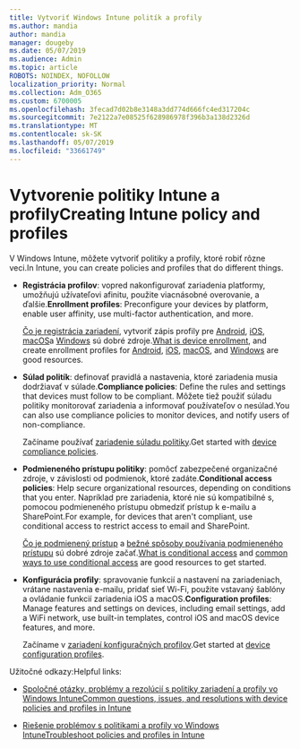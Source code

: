 ```yaml
---
title: Vytvoriť Windows Intune politík a profily
ms.author: mandia
author: mandia
manager: dougeby
ms.date: 05/07/2019
ms.audience: Admin
ms.topic: article
ROBOTS: NOINDEX, NOFOLLOW
localization_priority: Normal
ms.collection: Adm_O365
ms.custom: 6700005
ms.openlocfilehash: 3fecad7d02b8e3148a3dd774d666fc4ed317204c
ms.sourcegitcommit: 7e2122a7e08525f628986978f396b3a138d2326d
ms.translationtype: MT
ms.contentlocale: sk-SK
ms.lasthandoff: 05/07/2019
ms.locfileid: "33661749"
---
```

# <a name="creating-intune-policy-and-profiles"></a><span data-ttu-id="3c41a-102">Vytvorenie politiky Intune a profily</span><span class="sxs-lookup"><span data-stu-id="3c41a-102">Creating Intune policy and profiles</span></span>

<span data-ttu-id="3c41a-103">V Windows Intune, môžete vytvoriť politiky a profily, ktoré robiť rôzne veci.</span><span class="sxs-lookup"><span data-stu-id="3c41a-103">In Intune, you can create policies and profiles that do different things.</span></span>

- <span data-ttu-id="3c41a-104">**Registrácia profilov**: vopred nakonfigurovať zariadenia platformy, umožňujú užívateľovi afinitu, použite viacnásobné overovanie, a ďalšie.</span><span class="sxs-lookup"><span data-stu-id="3c41a-104">**Enrollment profiles**: Preconfigure your devices by platform, enable user affinity, use multi-factor authentication, and more.</span></span> 

  <span data-ttu-id="3c41a-105">[Čo je registrácia zariadení](https://docs.microsoft.com/intune/device-enrollment), vytvoriť zápis profily pre [Android](https://docs.microsoft.com/intune/android-enroll), [iOS](https://docs.microsoft.com/intune/ios-enroll), [macOS](https://docs.microsoft.com/intune/macos-enroll)a [Windows](https://docs.microsoft.com/intune/windows-enrollment-methods) sú dobré zdroje.</span><span class="sxs-lookup"><span data-stu-id="3c41a-105">[What is device enrollment](https://docs.microsoft.com/intune/device-enrollment), and create enrollment profiles for [Android](https://docs.microsoft.com/intune/android-enroll), [iOS](https://docs.microsoft.com/intune/ios-enroll), [macOS](https://docs.microsoft.com/intune/macos-enroll), and [Windows](https://docs.microsoft.com/intune/windows-enrollment-methods) are good resources.</span></span>

- <span data-ttu-id="3c41a-106">**Súlad politík**: definovať pravidlá a nastavenia, ktoré zariadenia musia dodržiavať v súlade.</span><span class="sxs-lookup"><span data-stu-id="3c41a-106">**Compliance policies**: Define the rules and settings that devices must follow to be compliant.</span></span> <span data-ttu-id="3c41a-107">Môžete tiež použiť súladu politiky monitorovať zariadenia a informovať používateľov o nesúlad.</span><span class="sxs-lookup"><span data-stu-id="3c41a-107">You can also use compliance policies to monitor devices, and notify users of non-compliance.</span></span> 

  <span data-ttu-id="3c41a-108">Začíname používať [zariadenie súladu politiky](https://docs.microsoft.com/intune/device-compliance-get-started).</span><span class="sxs-lookup"><span data-stu-id="3c41a-108">Get started with [device compliance policies](https://docs.microsoft.com/intune/device-compliance-get-started).</span></span>
- <span data-ttu-id="3c41a-109">**Podmieneného prístupu politiky**: pomôcť zabezpečené organizačné zdroje, v závislosti od podmienok, ktoré zadáte.</span><span class="sxs-lookup"><span data-stu-id="3c41a-109">**Conditional access policies**: Help secure organizational resources, depending on conditions that you enter.</span></span> <span data-ttu-id="3c41a-110">Napríklad pre zariadenia, ktoré nie sú kompatibilné s, pomocou podmieneného prístupu obmedziť prístup k e-mailu a SharePoint.</span><span class="sxs-lookup"><span data-stu-id="3c41a-110">For example, for devices that aren't compliant, use conditional access to restrict access to email and SharePoint.</span></span>

  <span data-ttu-id="3c41a-111">[Čo je podmienený prístup](https://docs.microsoft.com/intune/conditional-access) a [bežné spôsoby používania podmieneného prístupu](https://docs.microsoft.com/intune/conditional-access-intune-common-ways-use) sú dobré zdroje začať.</span><span class="sxs-lookup"><span data-stu-id="3c41a-111">[What is conditional access](https://docs.microsoft.com/intune/conditional-access) and [common ways to use conditional access](https://docs.microsoft.com/intune/conditional-access-intune-common-ways-use) are good resources to get started.</span></span>

- <span data-ttu-id="3c41a-112">**Konfigurácia profily**: spravovanie funkcií a nastavení na zariadeniach, vrátane nastavenia e-mailu, pridať sieť Wi-Fi, použite vstavaný šablóny a ovládanie funkcií zariadenia iOS a macOS.</span><span class="sxs-lookup"><span data-stu-id="3c41a-112">**Configuration profiles**: Manage features and settings on devices, including email settings, add a WiFi network, use built-in templates, control iOS and macOS device features, and more.</span></span> 

  <span data-ttu-id="3c41a-113">Začíname v [zariadení konfiguračných profilov](https://docs.microsoft.com/intune/device-profiles).</span><span class="sxs-lookup"><span data-stu-id="3c41a-113">Get started at [device configuration profiles](https://docs.microsoft.com/intune/device-profiles).</span></span>

<span data-ttu-id="3c41a-114">Užitočné odkazy:</span><span class="sxs-lookup"><span data-stu-id="3c41a-114">Helpful links:</span></span>

- [<span data-ttu-id="3c41a-115">Spoločné otázky, problémy a rezolúcií s politiky zariadení a profily vo Windows Intune</span><span class="sxs-lookup"><span data-stu-id="3c41a-115">Common questions, issues, and resolutions with device policies and profiles in Intune</span></span>](https://docs.microsoft.com/intune/device-profile-troubleshoot)

- [<span data-ttu-id="3c41a-116">Riešenie problémov s politikami a profily vo Windows Intune</span><span class="sxs-lookup"><span data-stu-id="3c41a-116">Troubleshoot policies and profiles in Intune</span></span>](https://docs.microsoft.com/intune/troubleshoot-policies-in-microsoft-intune)
